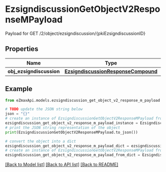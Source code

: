 # EzsigndiscussionGetObjectV2ResponseMPayload

Payload for GET /2/object/ezsigndiscussion/{pkiEzsigndiscussionID}

## Properties

Name | Type | Description | Notes
------------ | ------------- | ------------- | -------------
**obj_ezsigndiscussion** | [**EzsigndiscussionResponseCompound**](EzsigndiscussionResponseCompound.md) |  | 

## Example

```python
from eZmaxApi.models.ezsigndiscussion_get_object_v2_response_m_payload import EzsigndiscussionGetObjectV2ResponseMPayload

# TODO update the JSON string below
json = "{}"
# create an instance of EzsigndiscussionGetObjectV2ResponseMPayload from a JSON string
ezsigndiscussion_get_object_v2_response_m_payload_instance = EzsigndiscussionGetObjectV2ResponseMPayload.from_json(json)
# print the JSON string representation of the object
print(EzsigndiscussionGetObjectV2ResponseMPayload.to_json())

# convert the object into a dict
ezsigndiscussion_get_object_v2_response_m_payload_dict = ezsigndiscussion_get_object_v2_response_m_payload_instance.to_dict()
# create an instance of EzsigndiscussionGetObjectV2ResponseMPayload from a dict
ezsigndiscussion_get_object_v2_response_m_payload_from_dict = EzsigndiscussionGetObjectV2ResponseMPayload.from_dict(ezsigndiscussion_get_object_v2_response_m_payload_dict)
```
[[Back to Model list]](../README.md#documentation-for-models) [[Back to API list]](../README.md#documentation-for-api-endpoints) [[Back to README]](../README.md)


